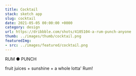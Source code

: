 ```yaml
---
title: Cocktail
stack: sketch app
slug: cocktail
date: 2021-05-05 00:00:00 +0000
category: design
url: https://dribbble.com/shots/4105104-a-rum-punch-anyone
thumb: ../images/thumb/cocktail.png
featuredImg:
- src: ../images/featured/cocktail.png
---
```


RUM ● PUNCH

fruit juices + sunshine + a whole lotta' Rum!